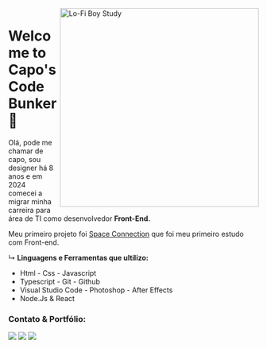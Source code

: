 <img src="https://i.imgur.com/vCLjSvI.png" min-width="400px" max-width="400px" width="400px" align="right" alt="Lo-Fi Boy Study">




# Welcome to Capo's Code Bunker 👋
<p align="left"> Olá, pode me chamar de  capo, sou designer há 8 anos e em 2024 </br>
comecei a migrar minha carreira
para área de TI como desenvolvedor <strong>Front-End.</strong> 

<p>Meu primeiro projeto foi <a href="https://space-connection-website.vercel.app">Space Connection</a> que foi meu primeiro estudo com Front-end. </br>

↳ <strong>Linguagens e Ferramentas que ultilizo:</strong></br>
<ul>
<li>Html - Css - Javascript </li>
<li>Typescript - Git - Github </li>
<li>Visual Studio Code - Photoshop - After Effects</li>
<li>Node.Js & React  </li>
</ul>




### Contato & Portfólio:

<p align="left">

<a target="_blank" href="mailto:theoldmatsu@gmail.com" alt="Gmail">
<img src="https://img.shields.io/badge/Gmail-D14836?style=for-the-badge&logo=gmail&logoColor=white" /></a> 
<a href="https://portfolioproject-blush.vercel.app" alt="Portfólio">
<img src="https://img.shields.io/badge/website-000000?style=for-the-badge&logo=About.me&logoColor=white" /></a> 
<a href="https://www.linkedin.com/in/vitor-capodeferro-2825a9217/" alt="Linkedin">
<img src="https://img.shields.io/badge/LinkedIn-0077B5?style=for-the-badge&logo=linkedin&logoColor=white" /></a> 









